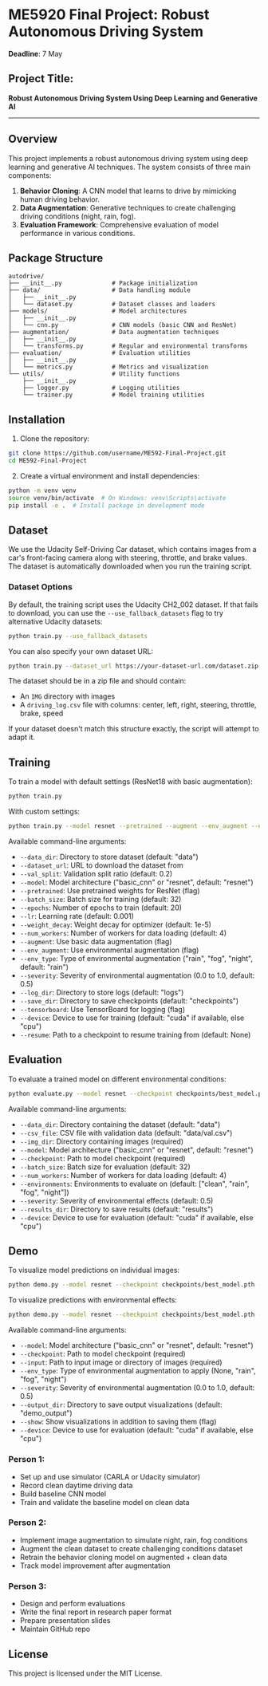 # ME5920 Final Project: Robust Autonomous Driving System

**Deadline**: 7 May

## Project Title: 
**Robust Autonomous Driving System Using Deep Learning and Generative AI**

---

## Overview

This project implements a robust autonomous driving system using deep learning and generative AI techniques. The system consists of three main components:

1. **Behavior Cloning**: A CNN model that learns to drive by mimicking human driving behavior.
2. **Data Augmentation**: Generative techniques to create challenging driving conditions (night, rain, fog).
3. **Evaluation Framework**: Comprehensive evaluation of model performance in various conditions.

## Package Structure

```
autodrive/
├── __init__.py              # Package initialization
├── data/                    # Data handling module
│   ├── __init__.py
│   └── dataset.py           # Dataset classes and loaders
├── models/                  # Model architectures
│   ├── __init__.py
│   └── cnn.py               # CNN models (basic CNN and ResNet)
├── augmentation/            # Data augmentation techniques
│   ├── __init__.py
│   └── transforms.py        # Regular and environmental transforms
├── evaluation/              # Evaluation utilities
│   ├── __init__.py
│   └── metrics.py           # Metrics and visualization
└── utils/                   # Utility functions
    ├── __init__.py
    ├── logger.py            # Logging utilities
    └── trainer.py           # Model training utilities
```

## Installation

1. Clone the repository:
```bash
git clone https://github.com/username/ME592-Final-Project.git
cd ME592-Final-Project
```

2. Create a virtual environment and install dependencies:
```bash
python -m venv venv
source venv/bin/activate  # On Windows: venv\Scripts\activate
pip install -e .  # Install package in development mode
```

## Dataset

We use the Udacity Self-Driving Car dataset, which contains images from a car's front-facing camera along with steering, throttle, and brake values. The dataset is automatically downloaded when you run the training script.

### Dataset Options

By default, the training script uses the Udacity CH2_002 dataset. If that fails to download, you can use the `--use_fallback_datasets` flag to try alternative Udacity datasets:

```bash
python train.py --use_fallback_datasets
```

You can also specify your own dataset URL:

```bash
python train.py --dataset_url https://your-dataset-url.com/dataset.zip
```

The dataset should be in a zip file and should contain:
- An `IMG` directory with images
- A `driving_log.csv` file with columns: center, left, right, steering, throttle, brake, speed

If your dataset doesn't match this structure exactly, the script will attempt to adapt it.

## Training

To train a model with default settings (ResNet18 with basic augmentation):

```bash
python train.py
```

With custom settings:

```bash
python train.py --model resnet --pretrained --augment --env_augment --env_type rain --epochs 30 --batch_size 64
```

Available command-line arguments:

- `--data_dir`: Directory to store dataset (default: "data")
- `--dataset_url`: URL to download the dataset from
- `--val_split`: Validation split ratio (default: 0.2)
- `--model`: Model architecture ("basic_cnn" or "resnet", default: "resnet")
- `--pretrained`: Use pretrained weights for ResNet (flag)
- `--batch_size`: Batch size for training (default: 32)
- `--epochs`: Number of epochs to train (default: 20)
- `--lr`: Learning rate (default: 0.001)
- `--weight_decay`: Weight decay for optimizer (default: 1e-5)
- `--num_workers`: Number of workers for data loading (default: 4)
- `--augment`: Use basic data augmentation (flag)
- `--env_augment`: Use environmental augmentation (flag)
- `--env_type`: Type of environmental augmentation ("rain", "fog", "night", default: "rain")
- `--severity`: Severity of environmental augmentation (0.0 to 1.0, default: 0.5)
- `--log_dir`: Directory to store logs (default: "logs")
- `--save_dir`: Directory to save checkpoints (default: "checkpoints")
- `--tensorboard`: Use TensorBoard for logging (flag)
- `--device`: Device to use for training (default: "cuda" if available, else "cpu")
- `--resume`: Path to a checkpoint to resume training from (default: None)

## Evaluation

To evaluate a trained model on different environmental conditions:

```bash
python evaluate.py --model resnet --checkpoint checkpoints/best_model.pth --img_dir data/extracted/IMG
```

Available command-line arguments:

- `--data_dir`: Directory containing the dataset (default: "data")
- `--csv_file`: CSV file with validation data (default: "data/val.csv")
- `--img_dir`: Directory containing images (required)
- `--model`: Model architecture ("basic_cnn" or "resnet", default: "resnet")
- `--checkpoint`: Path to model checkpoint (required)
- `--batch_size`: Batch size for evaluation (default: 32)
- `--num_workers`: Number of workers for data loading (default: 4)
- `--environments`: Environments to evaluate on (default: ["clean", "rain", "fog", "night"])
- `--severity`: Severity of environmental effects (default: 0.5)
- `--results_dir`: Directory to save results (default: "results")
- `--device`: Device to use for evaluation (default: "cuda" if available, else "cpu")

## Demo

To visualize model predictions on individual images:

```bash
python demo.py --model resnet --checkpoint checkpoints/best_model.pth --input path/to/image.jpg
```

To visualize predictions with environmental effects:

```bash
python demo.py --model resnet --checkpoint checkpoints/best_model.pth --input path/to/image.jpg --env_type rain --severity 0.7
```

Available command-line arguments:

- `--model`: Model architecture ("basic_cnn" or "resnet", default: "resnet")
- `--checkpoint`: Path to model checkpoint (required)
- `--input`: Path to input image or directory of images (required)
- `--env_type`: Type of environmental augmentation to apply (None, "rain", "fog", "night")
- `--severity`: Severity of environmental augmentation (0.0 to 1.0, default: 0.5)
- `--output_dir`: Directory to save output visualizations (default: "demo_output")
- `--show`: Show visualizations in addition to saving them (flag)
- `--device`: Device to use for evaluation (default: "cuda" if available, else "cpu")

### Person 1:
- Set up and use simulator (CARLA or Udacity simulator)
- Record clean daytime driving data
- Build baseline CNN model
- Train and validate the baseline model on clean data

### Person 2: 
- Implement image augmentation to simulate night, rain, fog conditions
- Augment the clean dataset to create challenging conditions dataset
- Retrain the behavior cloning model on augmented + clean data
- Track model improvement after augmentation

### Person 3:
- Design and perform evaluations
- Write the final report in research paper format
- Prepare presentation slides
- Maintain GitHub repo

## License

This project is licensed under the MIT License.
